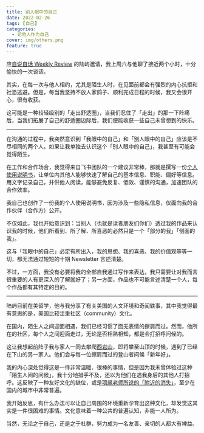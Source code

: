 ```yaml
---
title: 别人眼中的自己
date: 2022-02-26
tags: [自己]
categories:
  - 论他人作为自己
cover: img/others.png
feature: true
---
```



应[自说自话 Weekly Review](https://landisland.zhubai.love/) 的陆屿邀请，我上周六与他聊了接近两个小时，十分愉快的一次谈话。

其实，在每一次与他人相约，尤其是陌生人时，在见面前都会有强烈的内心抗拒和社恐逃避。但是，每当我坚持不放人家鸽子、顺利完成日程的时候，我又会很开心，很有收获。

这可能是一种较轻级别的「走出舒适圈」，当我们忍住了「走出」的那一下阵痛后，当我们拓展了自己的舒适圈边际后，我们便能收获一些自己未曾想到的快乐。

---

在沟通的过程中，我突然意识到「我眼中的自己」和「别人眼中的自己」应该是不尽相同的两个人。如果让我单独去认识这个「别人眼中的自己」，我甚至有可能会觉得陌生。

在工作和合作场合，我觉得来自飞书团队的一个建议非常棒，那就是撰写一份[个人使用说明书](https://www.feishu.cn/hc/zh-CN/articles/360048137813)，让单位内其他人能够快速了解自己的基本信息、职能、偏好等信息。用文字记录自己，并供他人阅读，能够避免反复、低效、谨慎的沟通，加速团队的合作效率。

我自己也创作了一份我的个人使用说明书，因为涉及一些隐私信息，仅面向我的合作伙伴（合作方）公开。

不仅如此，我也开始意识到：当别人（也就是读者朋友们你们）透过我的作品来认识我的时候，他们所看到、所了解、所喜恶的必然只是一个「部分的我」「侧面的我」。

这与「我眼中的自己」必定有所出入，我的思想、我的喜恶、我的价值观等等一切，都无法通过短短的十期 Newsletter 言述清楚。

不过，一方面，我没有必要将我的全部自我通过写作来表达，我只需要让对我而言很重要的人有更深入的了解就好了；另一方面，作品也不可能言述清楚一个人，每个作品都有其特定的目的。

---

陆屿目前在美留学，他与我分享了有关美国的人文环境和奇闻轶事，其中我觉得最有意思的是，美国比较注重社区（community）文化。

在国内，陌生人之间迎面相遇，我们已经习惯了面无表情的擦肩而过。然而，他所在的社区，每个人之间迎面走过，无论是否相熟相知，都是会打招呼问候的。

这让我想起前阵子我与家人一同去攀爬[西岩山](https://baike.baidu.com/item/%E8%A5%BF%E5%B2%A9%E5%B1%B1/5047081)，即将攀至山顶的时候，遇到了已经在下山的另一家人。他们会与每一位擦肩而过的登山者问候「新年好」。

我的内心深处觉得这是一件非常温暖、很棒的事情，但是因为我未曾体验过这种「陌生人间的问候」，我十分地措手不及，还以为他们在遇我身后的其他人打招呼。这反映了一种友好文化的缺位，或是[项飙老师所说的「附近的消失」](https://movie.douban.com/review/12862523/)，至少在国内的城市中非常普遍。

我开始反思，有什么办法可以让自己周围的环境重新孕育出这种文化，却发觉这其实是一件很困难的事情。文化意味着一种公共的普遍认知，非能一人所为。

当然，无论之于自己，还是之于社群，努力成为一名友善、亲切的人都大有裨益。